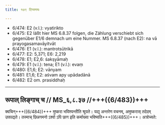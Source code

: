 ```yaml
---
title: १७९ टिप्पणयः

---
```

- 6/474: E2 (v.l.): vyatirikto
- 6/475: E2 läßt hier MS 6.8.37 folgen, die Zählung verschiebt sich gegenüber E1/6 demnach um eine Nummer. MS 6.8.37 (nach E2): na vā prayogasamavāyitvāt
- 6/476: E1 (v.l.): mantrotsūtrikā
- 6/477: E2: 5,371; E6: 2,219
- 6/478: E1; E2,6: śakṣyāmaḥ
- 6/479: E1 (v.l.): tena; E1 (v.l.): evaṃ
- 6/480: E1,6; E2: vānyam
- 6/481: E1,6; E2: aśvam apy upādadānā
- 6/482: E2 om. prasiddhaḥ

____________________________________________


## रूपाल् लिङ्गाच् च // MS_६,८.३७ //+++({6/483})+++
क्वचिन्+++({6/484})+++ मुष्करा भविश्यन्तीति श्रूयते। यद्य् अन्तरेण वचनम्, अमुष्करास् तदेदम् उपपद्यते। तस्माच् छिन्नगमनो ऽश्वो ऽपि छाग इति कर्माख्या भविष्यति+++({6/485})+++। अत्रोच्यते:
